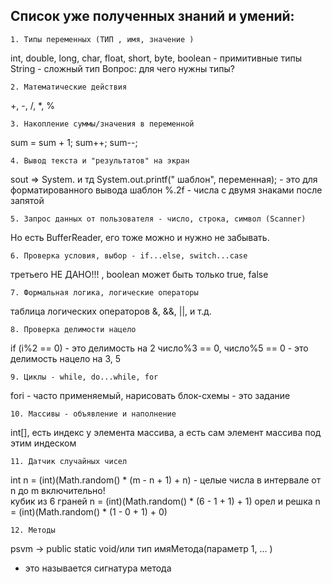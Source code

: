 ## Список уже полученных знаний и умений:
    1. Типы переменных (ТИП , имя, значение )
int, double, long, char, float, short, byte, boolean - примитивные типы
String - сложный тип
Вопрос: для чего нужны типы?

    2. Математические действия
+, -, /, *, % 

    3. Накопление суммы/значения в переменной
sum = sum + 1;
sum++;
sum--;

    4. Вывод текста и "результатов" на экран
sout => System. и тд
System.out.printf("   шаблон", переменная); - это для форматированного вывода
шаблон %.2f - числа с двумя знаками после запятой 

    5. Запрос данных от пользователя - число, строка, символ (Scanner)
Но есть BufferReader, его тоже можно и нужно не забывать.

    6. Проверка условия, выбор - if...else, switch...case
третьего НЕ ДАНО!!! , boolean может быть только true, false 

    7. Формальная логика, логические операторы
таблица логических операторов &, &&, ||, и т.д.

    8. Проверка делимости нацело 
if (i%2 == 0) - это делимость на 2
число%3 == 0, число%5 == 0 - это делимость нацело на 3, 5

    9. Циклы - while, do...while, for
fori - часто применяемый,
нарисовать блок-схемы - это задание

    10. Массивы - объявление и наполнение
int[], есть индекс у элемента массива, а есть сам элемент массива под этим индеском

    11. Датчик случайных чисел
int n = (int)(Math.random() * (m - n + 1) + n) - целые числа в интервале от n до m включительно!  
кубик из 6 граней n = (int)(Math.random() * (6 - 1 + 1) + 1)
орел и решка n = (int)(Math.random() * (1 - 0 + 1) + 0)

    12. Методы
psvm -> public static void/или тип имяМетода(параметр 1, ... ) 
- это называется сигнатура метода

